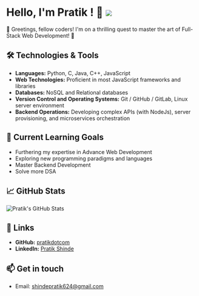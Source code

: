 # Hello, I'm Pratik ! 👋 ![](https://komarev.com/ghpvc/?username=pratikdotcom)


👋 Greetings, fellow coders! I'm on a thrilling quest to master the art of Full-Stack Web Development! 🚀

## 🛠️ Technologies & Tools

- **Languages:** Python, C, Java, C++, JavaScript
- **Web Technologies:** Proficient in most JavaScript frameworks and libraries
- **Databases:** NoSQL and Relational databases
- **Version Control and Operating Systems:** Git / GitHub / GitLab, Linux server environment
- **Backend Operations:** Developing complex APIs (with NodeJs), server provisioning, and microservices orchestration

## 🌱 Current Learning Goals

- Furthering my expertise in Advance Web Development
- Exploring new programming paradigms and languages
- Master Backend Development
- Solve more DSA

## 📈 GitHub Stats

![Pratik's GitHub Stats](https://github-readme-stats.vercel.app/api?username=pratikdotcom&show_icons=true&hide_title=true&count_private=true&hide=prs&theme=dark)

## 🔗 Links
- **GitHub:** [pratikdotcom](https://github.com/pratikdotcom)
- **LinkedIn:** [Pratik Shinde](https://www.linkedin.com/in/pratik-shinde-b8715a247/)

## 📫 Get in touch

- Email: shindepratik624@gmail.com

